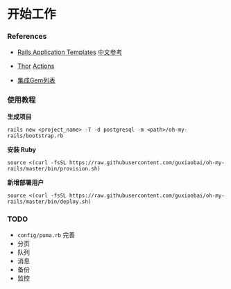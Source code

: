 # 开始工作

### References

* [Rails Application Templates](http://guides.rubyonrails.org/rails_application_templates.html) [中文参考](http://guides.ruby-china.org/rails_application_templates.html)
* [Thor](http://whatisthor.com/) [Actions](http://www.rubydoc.info/github/wycats/thor/Thor/Actions)

* [集成Gem列表](https://github.com/guxiaobai/developer-101/blob/master/ruby/gems.md)




### 使用教程
**生成项目**

	rails new <project_name> -T -d postgresql -m <path>/oh-my-rails/bootstrap.rb

**安装 Ruby**

	source <(curl -fsSL https://raw.githubusercontent.com/guxiaobai/oh-my-rails/master/bin/provision.sh)

**新增部署用户**

	source <(curl -fsSL https://raw.githubusercontent.com/guxiaobai/oh-my-rails/master/bin/deploy.sh)

### TODO

* `config/puma.rb` 完善
* 分页
* 队列
* 消息
* 备份
* 监控
